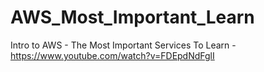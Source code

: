 # AWS_Most_Important_Learn

Intro to AWS - The Most Important Services To Learn - https://www.youtube.com/watch?v=FDEpdNdFglI
